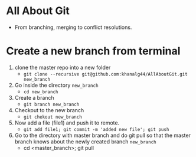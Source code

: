 # All About Git

- From branching, merging to conflict resolutions.


# Create a new branch from terminal

1. clone the master repo into a new folder
    - `git clone --recursive git@github.com:khanalg44/AllAboutGit.git new_branch`
2. Go inside the directory `new_branch`
    - `cd new_branch`
3. Create a branch 
    - `git branch new_branch`
4. Checkout to the new branch
    - `git chekout new_branch`
5. Now add a file (file1) and push it to remote.
    - `git add file1; git commit -m 'added new file'; git push`
6. Go to the directory with master branch and do git pull so that the master branch knows about the newly created branch `new_branch`
    - cd <master_branch>; git pull
